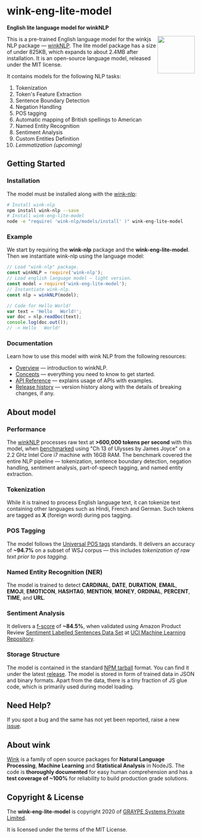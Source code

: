 # wink-eng-lite-model
**English lite language model for winkNLP**

[<img align="right" src="https://decisively.github.io/wink-logos/logo-title.png" width="100px" >](https://winkjs.org/)
This is a pre-trained English language model for the winkjs NLP package — [winkNLP](https://winkjs.org/wink-nlp/). The lite model package has a size of under 825KB, which expands to about 2.4MB after installation. It is an open-source language model, released under the MIT license.

It contains models for the following NLP tasks:

1. Tokenization
2. Token's Feature Extraction
3. Sentence Boundary Detection
4. Negation Handling
5. POS tagging
6. Automatic mapping of British spellings to American
7. Named Entity Recognition
8. Sentiment Analysis
9. Custom Entities Definition
10. *Lemmatization (upcoming)*



## Getting Started

### Installation
The model must be installed along with the [wink-nlp](https://winkjs.org/wink-nlp/):

```sh
# Install wink-nlp
npm install wink-nlp --save
# Install wink-eng-lite-model
node -e "require( 'wink-nlp/models/install' )" wink-eng-lite-model
```

### Example
We start by requiring the **wink-nlp** package and the **wink-eng-lite-model**. Then we instantiate wink-nlp using the language model:

```javascript
// Load "wink-nlp" package.
const winkNLP = require('wink-nlp');
// Load english language model — light version.
const model = require('wink-eng-lite-model');
// Instantiate wink-nlp.
const nlp = winkNLP(model);

// Code for Hello World!
var text = 'Hello   World!';
var doc = nlp.readDoc(text);
console.log(doc.out());
// -> Hello   World!
```

### Documentation
Learn how to use this model with wink NLP from the following resources:
- [Overview](https://winkjs.org/wink-nlp/) — introduction to winkNLP.
- [Concepts](https://winkjs.org/wink-nlp/getting-started.html) — everything you need to know to get started.
- [API Reference](https://winkjs.org/wink-nlp/read-doc.html) — explains usage of APIs with examples.
- [Release history](https://github.com/winkjs/wink-eng-lite-model/releases) — version history along with the details of breaking changes, if any.

## About model
### Performance
The [winkNLP](https://winkjs.org/wink-nlp/) processes raw text at **>600,000 tokens per second** with this model, when [benchmarked](https://github.com/bestiejs/benchmark.js) using "Ch 13 of Ulysses by James Joyce" on a 2.2 GHz Intel Core i7 machine with 16GB RAM. The benchmark covered the entire NLP pipeline — tokenization, sentence boundary detection, negation handling, sentiment analysis, part-of-speech tagging, and named entity extraction.

### Tokenization
While it is trained to process English language text, it can tokenize text containing other languages such as Hindi, French and German. Such tokens are tagged as **X** (foreign word) during pos tagging.

### POS Tagging
The model follows the [Universal POS tags](https://universaldependencies.org/u/pos/) standards. It delivers an accuracy of **~94.7%** on a subset of WSJ corpus — this includes *tokenization of raw text prior to pos tagging*.

### Named Entity Recognition (NER)
The model is trained to detect **CARDINAL**, **DATE**, **DURATION**,  **EMAIL**, **EMOJI**, **EMOTICON**, **HASHTAG**, **MENTION**, **MONEY**, **ORDINAL**, **PERCENT**, **TIME**, and **URL**.

### Sentiment Analysis
It delivers a [f-score](https://en.wikipedia.org/wiki/F1_score) of **~84.5%**, when validated using Amazon Product Review [Sentiment Labelled Sentences Data Set](https://archive.ics.uci.edu/ml/machine-learning-databases/00331/) at [UCI Machine Learning Repository](https://archive.ics.uci.edu/ml/index.php).

### Storage Structure
The model is contained in the standard [NPM tarball](https://docs.npmjs.com/cli-commands/pack.html) format. You can find it under the latest [release](https://github.com/winkjs/wink-eng-lite-model/releases). The model is stored in form of trained data in JSON and binary formats. Apart from the data, there is a tiny fraction of JS glue code, which is primarily used during model loading.


## Need Help?
If you spot a bug and the same has not yet been reported, raise a new [issue](https://github.com/winkjs/wink-eng-lite-model/issues).

## About wink
[Wink](https://winkjs.org/) is a family of open source packages for **Natural Language Processing**, **Machine Learning** and **Statistical Analysis** in NodeJS. The code is **thoroughly documented** for easy human comprehension and has a **test coverage of ~100%** for reliability to build production grade solutions.


## Copyright & License
The **wink-eng-lite-model** is copyright 2020 of [GRAYPE Systems Private Limited](https://graype.in/).

It is licensed under the terms of the MIT License.

